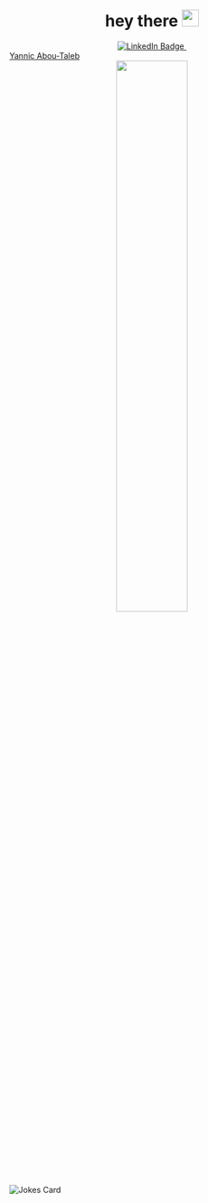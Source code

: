 
<h1 align="center">
  hey there
  <img src="https://media.giphy.com/media/hvRJCLFzcasrR4ia7z/giphy.gif" width="30px"/>
</h1>



<div id="badges" align="center">
  <a href="https://www.linkedin.com/in/yannic-abou-taleb-9a154078/">
    <img src="https://img.shields.io/badge/LinkedIn-blue?style=for-the-badge&logo=linkedin&logoColor=white" alt="LinkedIn Badge"/>
  </a> 
<a href="https://github.com/yat90">
 <img src="https://komarev.com/ghpvc/?username=yat90&style=flat-square&color=blue" alt=""/>
</a>
</div>

<div class="badge-base LI-profile-badge" data-locale="de_DE" data-size="medium" data-theme="dark" data-type="VERTICAL" data-vanity="yannic-abou-taleb-9a154078" data-version="v1"><a class="badge-base__link LI-simple-link" href="https://de.linkedin.com/in/yannic-abou-taleb-9a154078?trk=profile-badge">Yannic Abou-Taleb</a></div>
              

<div id="header" align="center">
  <img src="https://media.giphy.com/media/S9oecmLUi26zYzrTZt/giphy.gif" width="50%"/>
</div>

 
 
 <h1 align="center">
 </h1>
<!-- Markdown -->

![Jokes Card](https://readme-jokes.vercel.app/api?hideBorder&theme=onedark)
